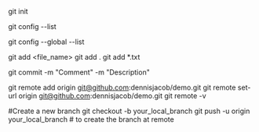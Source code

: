 git init

git config --list

git config --global --list

git add <file_name>
git add .
git add *.txt

git commit -m "Comment"  -m "Description"

git remote add      origin git@github.com:dennisjacob/demo.git
git remote set-url  origin git@github.com:dennisjacob/demo.git
git remote -v


#Create a new branch
git  checkout -b your_local_branch
git push -u origin your_local_branch   # to create the branch at remote
